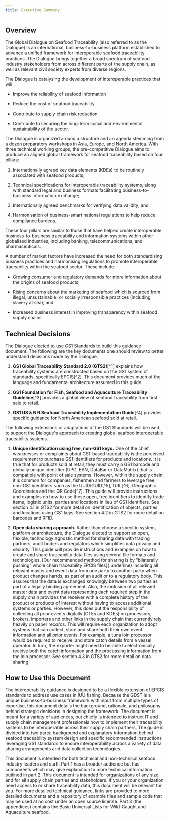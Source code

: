 ```yaml
---
title: Executive Summary
---
```


## Overview

The Global Dialogue on Seafood Traceability (also referred to as the
Dialogue) is an international, business-to-business platform established
to advance a unified framework for interoperable seafood traceability
practices. The Dialogue brings together a broad spectrum of seafood
industry stakeholders from across different parts of the supply chain,
as well as relevant civil society experts from diverse regions.

The Dialogue is catalysing the development of interoperable practices
that will:

-   Improve the reliability of seafood information

-   Reduce the cost of seafood traceability

-   Contribute to supply chain risk reduction

-   Contribute to securing the long-term social and environmental
    sustainability of the sector.

The Dialogue is organized around a structure and an agenda stemming from
a dozen preparatory workshops in Asia, Europe, and North America. With
three technical working groups, the pre-competitive Dialogue aims to
produce an aligned global framework for seafood traceability based on
four pillars:

1.  Internationally agreed key data elements (KDEs) to be routinely
    associated with seafood products;

2.  Technical specifications for interoperable traceability systems,
    along with standard legal and business formats facilitating
    business-to-business information exchange;

3.  Internationally agreed benchmarks for verifying data validity; and

4.  Harmonisation of business-smart national regulations to help reduce
    compliance burdens.

These four pillars are similar to those that have helped create
interoperable business-to-business traceability and information systems
within other globalised industries, including banking,
telecommunications, and pharmaceuticals.

A number of market factors have increased the need for both
standardising business practices and harmonising regulations to promote
interoperable traceability within the seafood sector. These include:

-   Growing consumer and regulatory demands for more information about
    the origins of seafood products;

-   Rising concerns about the marketing of seafood which is sourced from
    illegal, unsustainable, or socially irresponsible practices
    (including slavery at sea); and

-   Increased business interest in improving transparency within seafood
    supply chains.

## Technical Decisions

The Dialogue elected to use GS1 Standards to build this guidance
document. The following are the key documents one should review to
better understand decisions made by the Dialogue.

1.  **GS1 Global Traceability Standard 2.0 (GTS2)**[^1] explains how
    traceability systems are constructed based on the GS1 system of
    standards, specifically EPCIS[^2]. This document provides much of
    the language and fundamental architecture assumed in this guide.

2.  **GS1 Foundation for Fish, Seafood and Aquaculture Traceability
    Guideline**[^3] provides a global view of seafood traceability from
    first sale to retail.

3.  **GS1 US & NFI Seafood Traceability Implementation Guide**[^4]
    provides specific guidance for North American seafood sold at
    retail.

The following extensions or adaptations of the GS1 Standards will be
used to support the Dialogue's approach to creating global seafood
interoperable traceability systems.

1.  **Unique identification using free, non-GS1 keys.** One of the chief
    weaknesses or complaints about GS1-based traceability is the
    perceived requirement to purchase GS1 identifiers for products and
    locations. It is true that for products sold at retail, they must
    carry a GS1 barcode and globally unique identifier (UPC, EAN,
    DataBar or DataMatrix) that is compatible with point of sale
    systems. However, within the supply chain, it is common for
    companies, fishermen and farmers to leverage free, non-GS1
    identifiers such as the UUID/GUID[^5], URL[^6], Geographic
    Coordinates and the QR Code[^7]. This guide will provide
    instructions and examples on how to use these open, free identifiers
    to identify trade items, logistic units, parties and locations in
    lieu of GS1 identifiers. See section 4.1 in GTS2 for more detail on
    identification of objects, parties and locations using GS1 keys. See
    section 4.2 in GTS2 for more detail on barcodes and RFID.

2.  **Open data sharing approach.** Rather than choose a specific
    system, platform or architecture, the Dialogue elected to support an
    open, flexible, technology agnostic method for sharing data with
    trading partners, audit bodies and regulators which simplifies data
    privacy and security. This guide will provide instructions and
    examples on how to create and share traceability data files using
    several file formats and technologies. [Our recommended method for
    sharing is by "bilaterally pushing" whole chain traceability EPCIS
    files]{.underline} including all relevant master and event data from
    one party to another party when product changes hands, as part of an
    audit or to a regulatory body. This assures that the data is
    exchanged knowingly between two parties as part of a legally binding
    agreement. Also, the inclusion of all relevant master data and event
    data representing each required step in the supply chain provides
    the receiver with a complete history of the product or products of
    interest without having to access additional systems or parties.
    However, this does put the responsibility of collecting all prior
    events digitally (CTEs and KDEs) on processors, brokers, importers
    and other links in the supply chain that currently rely heavily on
    paper records. This will require each organization to adopt systems
    that can collect, store and share both their own event information
    and all prior events. For example, a tuna loin processor would be
    required to receive, and store catch details from a vessel operator.
    In turn, the exporter might need to be able to electronically
    receive both the catch information and the processing information
    from the loin processor. See section 4.3 in GTS2 for more detail on
    data sharing.

## How to Use this Document

The interoperability guidance is designed to be a flexible extension of
EPCIS standards to address use cases in IUU fishing. Because the GDST is
a unique business-to-business framework with input from multiple types
of expertise, this document details the background, rationale, and
philosophy behind strategic decisions in designing the framework. The
document is meant for a variety of audiences, but chiefly is intended to
instruct IT and supply chain management professionals how to implement
their traceability systems to be interoperable across their supply chain
partners. The guide is divided into two parts: background and
explanatory information behind seafood traceability system design and
specific recommended instructions leveraging GS1 standards to ensure
interoperability across a variety of data sharing arrangements and data
collection technologies.

This document is intended for both technical and non-technical seafood
industry leaders and staff. Part 1 has a broader audience but has
components which may give explanation to more technical information
outlined in part 2. This document is intended for organizations of any
size and for all supply chain parties and stakeholders. If you or your
organization need access to or share traceability data, this document
will be relevant for you. For more detailed technical guidance, links
are provided to more detailed documents and a repository of example
files and sample code that may be used at no cost under an open source
license. Part 3 (the appendices) contains the Basic Universal Lists for
Wild-Caught and Aquaculture seafood.
